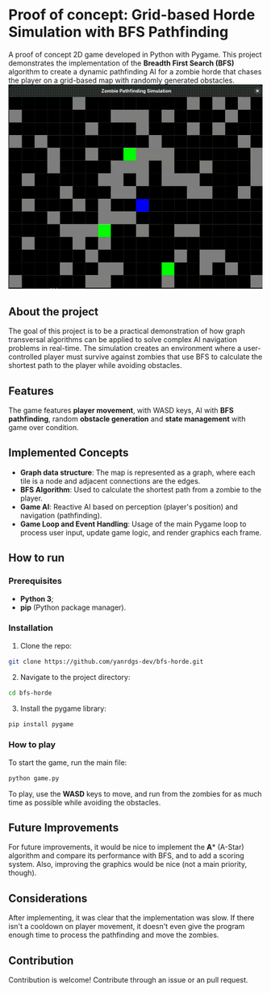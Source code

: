 # Proof of concept: Grid-based Horde Simulation with BFS Pathfinding
A proof of concept 2D game developed in Python with Pygame. This project demonstrates the implementation of the **Breadth First Search (BFS)** algorithm to create a dynamic pathfinding AI for a zombie horde that chases the player on a grid-based map with randomly generated obstacles.
![Zombie pathfinding simulation](horde.gif)
## About the project
The goal of this project is to be a practical demonstration of how graph transversal algorithms can be applied to solve complex AI navigation problems in real-time. The simulation creates an environment where a user-controlled player must survive against zombies that use BFS to calculate the shortest path to the player while avoiding obstacles.

## Features
The game features **player movement**, with WASD keys, AI with **BFS pathfinding**, random **obstacle generation** and **state management** with game over condition.

## Implemented Concepts
* **Graph data structure**: The map is represented as a graph, where each tile is a node and adjacent connections are the edges.
* **BFS Algorithm**: Used to calculate the shortest path from a zombie to the player.
* **Game AI**: Reactive AI based on perception (player's position) and navigation (pathfinding).
* **Game Loop and Event Handling**: Usage of the main Pygame loop to process user input, update game logic, and render graphics each frame.

## How to run
### Prerequisites
* **Python 3**;
* **pip** (Python package manager).

### Installation
1. Clone the repo:
```bash
git clone https://github.com/yanrdgs-dev/bfs-horde.git
```
2. Navigate to the project directory:
```bash
cd bfs-horde
```
3. Install the pygame library:
```bash
pip install pygame
```

### How to play
To start the game, run the main file:
```bash
python game.py
```
To play, use the **WASD** keys to move, and run from the zombies for as much time as possible while avoiding the obstacles.

## Future Improvements
For future improvements, it would be nice to implement the **A*** (A-Star) algorithm and compare its performance with BFS, and to add a scoring system. Also, improving the graphics would be nice (not a main priority, though).

## Considerations
After implementing, it was clear that the implementation was slow. If there isn't a cooldown on player movement, it doesn't even give the program enough time to process the pathfinding and move the zombies.

## Contribution
Contribution is welcome! Contribute through an issue or an pull request.